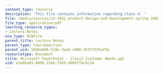 ```yaml
---
content_type: resource
description: 'This file contains information regarding class 4. '
file: /media/courses/15-783j-product-design-and-development-spring-2006/e2e05a01049815a875b5d8b87f4cbc34_cls4_cstmr_ned.pdf
file_type: application/pdf
learning_resource_types:
- Lecture Notes
ocw_type: OCWFile
parent_title: Lecture Notes
parent_type: CourseSection
parent_uid: 50d6a9d6-518e-3aab-c086-35f57555af5b
resourcetype: Document
title: Microsoft PowerPoint - Class2 Customer Needs.ppt
uid: e2e05a01-0498-15a8-75b5-d8b87f4cbc34
---
```

